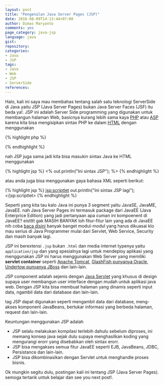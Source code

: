 ```yaml
---
layout: post
title: "Pengenalan Java Server Pages (JSP)"
date: 2016-08-09T14:13:44+07:00
author: Dimas Maryanto
comments: yes
page_category: java-jsp
language: java
gist:
repository:
categories:
- Java
- JSP
tags:
- Java
- Web
- JSP
- ServerSide
references:
---
```


Halo, kali ini saya mau membahas tentang salah satu teknologi ServerSide di Java yaitu JSP (Java Server Pages) bukan Java Server Faces (JSF) itu beda ya!. JSP ini adalah Server Side programming yang digunakan untuk membangun halaman Web, basicnya kurang lebih sama kaya [PHP](http://php.net/) atau [ASP](http://www.asp.net/) karena kita bisa mengisipkan sintax PHP ke dalam [HTML](https://www.w3.org/html/) dengan menggunakan

{% highlight php %}
<?php
  echo "Ini sintax PHP";  
?>
{% endhighlight %}

nah JSP juga sama jadi kita bisa masukin sintax Java ke HTML menggunakan

{% highlight jsp %}
<%  out.println("Ini sintax JSP"); %>
{% endhighlight %}

atau anda juga bisa menggunakan gaya bahasa XML seperti berikut:

{% highlight jsp %}
<jsp:scriptlet>
  out.println("Ini sintax JSP lagi");
</jsp:scriptlet>
{% endhighlight %}

Seperti yang kita tau kalo Java ini punya 3 segment yaitu JavaSE, JavaME, JavaEE. nah Java Server Pages ini termasuk package dari JavaEE (Java Enterprice Edition) yang jadi pertanyaan apa cuman ini kompoenent di JavaEE? eistttt gak MASIH BANYAK loh fitur-fitur lain yang ada di JavaEE nih coba [baca disini](http://docs.oracle.com/javaee/6/tutorial/doc/bnaaw.html) banyak banget modul-modul yang harus dikuasai klo mau serius di Java Programmer mulai dari Servlet, Web Service, Security dan masih banyak lagi.

<!--more-->

JSP ini berextensi ```.jsp``` bukan ```.html``` dan media internet typenya yaitu ```application/jsp``` dan yang spesialnya lagi untuk mendeploy aplikasi yang menggunakan JSP ini harus menggunakan Web Server yang memiliki **servlet container** seperti [Apache Tomcat](http://tomcat.apache.org/), [GlashFish punyanya Oracle](https://glassfish.java.net/), [Undertow punyanya JBoss](http://undertow.io/) dan lain-lain.

JSP component adalah sejenis dengan [Java Servlet](http://www.oracle.com/technetwork/java/index-jsp-135475.html) yang khusus di design supaya user membangun user interface dengan mudah untuk aplikasi java web. Dengan JSP kita bisa membuat halaman yang dinamis seperti input data, ngambil data dari database dan lain-lain.

tag JSP dapat digunakan seperti mengambil data dari database, meng-akses komponent JavaBeans, bertukar informasi yang berbeda halaman, request dan lain-lain.

Keuntungan menggunakan JSP adalah

* JSP selalu melakukan kompilasi terlebih dahulu sebelum diproses, ini memang konsep java sejak dulu supaya menghasilkan koding yang mengurangi erorr yang disebabkan oleh sintax erorr.
* JSP bisa mengakses semua fitur JavaEE seperti EJB, JavaBeans, JDBC, Persistance dan lain-lain.
* JSP bisa dikombinasikan dengan Servlet untuk menghandle proses bisnis.

Ok mungkin segitu dulu, postingan kali ini tentang JSP (Java Server Pages). semoga tertarik untuk belajar dan see you next post!.

